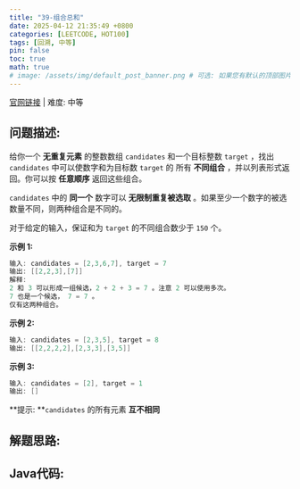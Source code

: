 ```yaml
---
title: "39-组合总和"
date: 2025-04-12 21:35:49 +0800
categories: [LEETCODE, HOT100]
tags: [回溯, 中等]
pin: false
toc: true
math: true
# image: /assets/img/default_post_banner.png # 可选: 如果您有默认的顶部图片，取消注释并修改路径
---
```


[官网链接](https://leetcode.cn/problems/combination-sum/) \| 难度: 中等

## 问题描述: 

给你一个 **无重复元素** 的整数数组 `candidates` 和一个目标整数 `target` ，找出 `candidates` 中可以使数字和为目标数 `target` 的 所有 **不同组合** ，并以列表形式返回。你可以按 **任意顺序** 返回这些组合。

`candidates` 中的 **同一个** 数字可以 **无限制重复被选取** 。如果至少一个数字的被选数量不同，则两种组合是不同的。 

对于给定的输入，保证和为 `target` 的不同组合数少于 `150` 个。

**示例 1:**

```java
输入: candidates = [2,3,6,7], target = 7
输出: [[2,2,3],[7]]
解释: 
2 和 3 可以形成一组候选，2 + 2 + 3 = 7 。注意 2 可以使用多次。
7 也是一个候选， 7 = 7 。
仅有这两种组合。
```

**示例 2:**

```java
输入: candidates = [2,3,5], target = 8
输出: [[2,2,2,2],[2,3,3],[3,5]]
```

**示例 3:**

```java
输入: candidates = [2], target = 1
输出: []
```

**提示: **`candidates` 的所有元素 **互不相同**

## 解题思路: 



## Java代码: 
